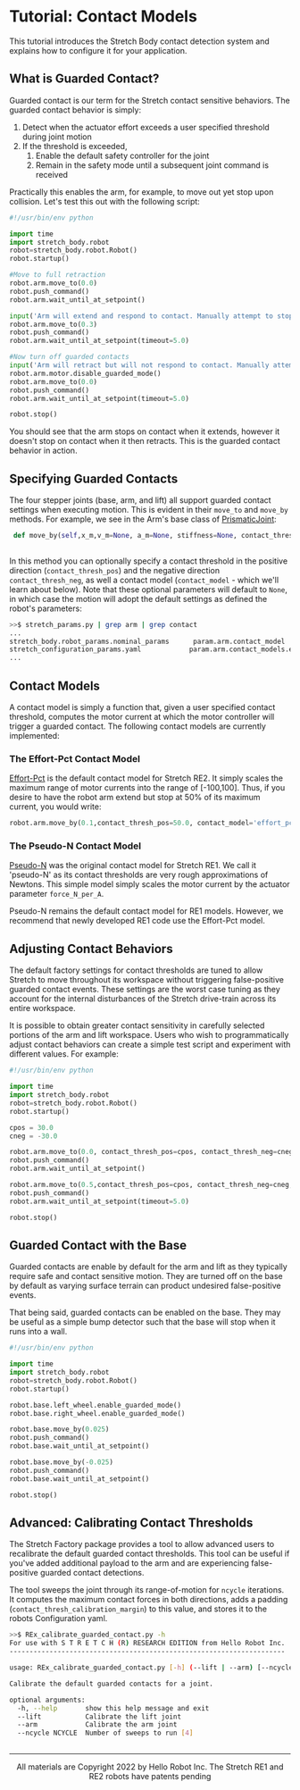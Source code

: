 # Tutorial: Contact Models

This tutorial introduces the Stretch Body contact detection system and explains how to configure it for your application.

## What is Guarded Contact?

Guarded contact is our term for the Stretch contact sensitive behaviors. The guarded contact behavior is simply:

1. Detect when the actuator effort exceeds a user specified threshold during joint motion
2. If the threshold is exceeded,
   1. Enable the default safety controller for the joint
   2. Remain in the safety mode until a subsequent joint command is received

Practically this enables the arm, for example, to move out yet stop upon collision. Let's test this out with the following script:

```python
#!/usr/bin/env python

import time
import stretch_body.robot
robot=stretch_body.robot.Robot()
robot.startup()

#Move to full retraction
robot.arm.move_to(0.0)
robot.push_command()
robot.arm.wait_until_at_setpoint()

input('Arm will extend and respond to contact. Manually attempt to stop it. Hit enter when ready')
robot.arm.move_to(0.3)
robot.push_command()
robot.arm.wait_until_at_setpoint(timeout=5.0)

#Now turn off guarded contacts
input('Arm will retract but will not respond to contact. Manually attempt to stop it. Hit enter when ready')
robot.arm.motor.disable_guarded_mode()
robot.arm.move_to(0.0)
robot.push_command()
robot.arm.wait_until_at_setpoint(timeout=5.0)

robot.stop()
```

You should see that the arm stops on contact when it extends, however it doesn't stop on contact when it then retracts. This is the guarded contact behavior in action.

## Specifying Guarded Contacts

The four stepper joints (base, arm, and lift) all support guarded contact settings when executing motion. This is evident in their `move_to` and `move_by` methods. For example, we see in the Arm's base class of [PrismaticJoint](https://github.com/hello-robot/stretch_body/blob/master/body/stretch_body/prismatic_joint.py):

```python
 def move_by(self,x_m,v_m=None, a_m=None, stiffness=None, contact_thresh_pos=None, contact_thresh_neg=None, req_calibration=True,contact_model=None)
   
```

In this method you can optionally specify a contact threshold in the positive direction (`contact_thresh_pos`) and the negative direction `contact_thresh_neg`, as well a contact model (`contact_model` - which we'll learn about below). Note that these optional parameters will default to `None`, in which case the motion will adopt the default settings as defined the robot's parameters:

```bash
>>$ stretch_params.py | grep arm | grep contact
...
stretch_body.robot_params.nominal_params      param.arm.contact_model   effort_pct                                               
stretch_configuration_params.yaml            param.arm.contact_models.effort_pct.contact_thresh_default    [-45.0, 45.0]    
...
```

## Contact Models

A contact model is simply a function that, given a user specified contact threshold, computes the motor current at which the motor controller will trigger a guarded contact. The following contact models are currently implemented:

### The Effort-Pct Contact Model

[Effort-Pct](https://github.com/hello-robot/stretch_body/blob/master/body/stretch_body/prismatic_joint.py#L142) is the default contact model for Stretch RE2. It simply scales the maximum range of motor currents into the range of [-100,100]. Thus, if you desire to have the robot arm extend but stop at 50% of its maximum current, you would write:

```python
robot.arm.move_by(0.1,contact_thresh_pos=50.0, contact_model='effort_pct')
```

### The Pseudo-N Contact Model

[Pseudo-N](https://github.com/hello-robot/stretch_body/blob/master/body/stretch_body/prismatic_joint.py#L122) was the original contact model for Stretch RE1. We call it 'pseudo-N' as its contact thresholds are very rough approximations of Newtons.  This simple model simply scales the motor current by the actuator parameter `force_N_per_A`. 

Pseudo-N remains the default contact model for RE1 models. However, we recommend that newly developed RE1 code use the Effort-Pct model. 

## Adjusting Contact Behaviors

The default factory settings for contact thresholds are tuned to allow Stretch to move throughout its workspace without triggering false-positive guarded contact events. These settings are the worst case tuning as they account for the internal disturbances of the Stretch drive-train across its entire workspace. 

It is possible to obtain greater contact sensitivity in  carefully selected portions of the arm and lift workspace. Users who wish to programmatically adjust contact behaviors can create a simple test script and experiment with different values. For example:

```python
#!/usr/bin/env python

import time
import stretch_body.robot
robot=stretch_body.robot.Robot()
robot.startup()

cpos = 30.0
cneg = -30.0

robot.arm.move_to(0.0, contact_thresh_pos=cpos, contact_thresh_neg=cneg,contact_model='effort_pct')
robot.push_command()
robot.arm.wait_until_at_setpoint()

robot.arm.move_to(0.5,contact_thresh_pos=cpos, contact_thresh_neg=cneg,contact_model='effort_pct')
robot.push_command()
robot.arm.wait_until_at_setpoint(timeout=5.0)

robot.stop()
```

## Guarded Contact with the Base

Guarded contacts are enable by default for the arm and lift as they typically require safe and contact sensitive motion. They are turned off on the base by default as varying surface terrain can product undesired false-positive events.

That being said, guarded contacts can be enabled on the base. They may be useful as a simple bump detector such that the base will stop when it runs into a wall. 

```python
#!/usr/bin/env python

import time
import stretch_body.robot
robot=stretch_body.robot.Robot()
robot.startup()

robot.base.left_wheel.enable_guarded_mode()
robot.base.right_wheel.enable_guarded_mode()

robot.base.move_by(0.025)
robot.push_command()
robot.base.wait_until_at_setpoint()

robot.base.move_by(-0.025)
robot.push_command()
robot.base.wait_until_at_setpoint()

robot.stop()
```



## Advanced: Calibrating Contact Thresholds

The Stretch Factory package provides a tool to allow advanced users to recalibrate the default guarded contact thresholds. This tool can be useful if you've added additional payload to the arm and are experiencing false-positive guarded contact detections.

The tool sweeps the joint through its range-of-motion for `ncycle` iterations. It computes the maximum contact forces in both directions, adds a padding (`contact_thresh_calibration_margin`) to this value, and stores it to the robots Configuration yaml.

```bash
>>$ REx_calibrate_guarded_contact.py -h
For use with S T R E T C H (R) RESEARCH EDITION from Hello Robot Inc.
---------------------------------------------------------------------

usage: REx_calibrate_guarded_contact.py [-h] (--lift | --arm) [--ncycle NCYCLE]

Calibrate the default guarded contacts for a joint.

optional arguments:
  -h, --help       show this help message and exit
  --lift           Calibrate the lift joint
  --arm            Calibrate the arm joint  
  --ncycle NCYCLE  Number of sweeps to run [4]
  

```



------
<div align="center"> All materials are Copyright 2022 by Hello Robot Inc. The Stretch RE1 and RE2 robots have patents pending</div>
